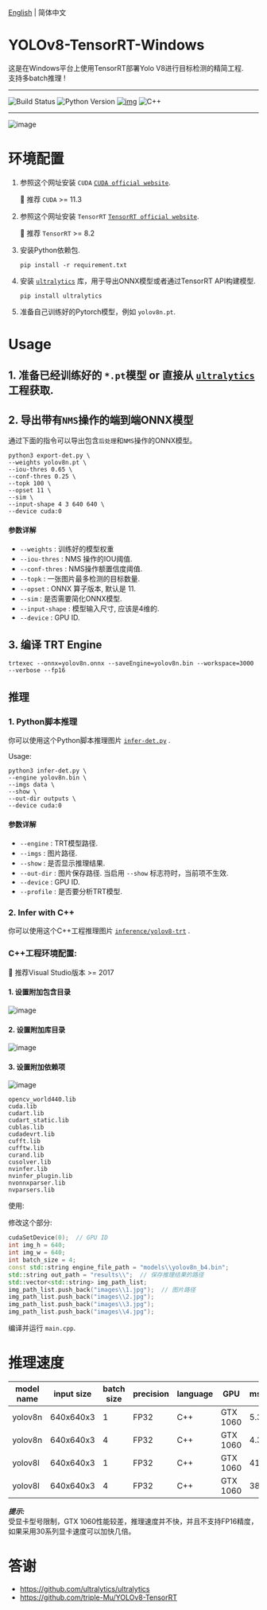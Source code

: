 [English](README.md) | 简体中文

# YOLOv8-TensorRT-Windows

这是在Windows平台上使用TensorRT部署Yolo V8进行目标检测的精简工程. </br>
支持多batch推理 ! </br>

---
![Build Status](https://img.shields.io/endpoint.svg?url=https%3A%2F%2Factions-badge.atrox.dev%2Fatrox%2Fsync-dotenv%2Fbadge&style=flat)
![Python Version](https://img.shields.io/badge/Python-3.8--3.10-FFD43B?logo=python)
[![img](https://badgen.net/badge/icon/tensorrt?icon=azurepipelines&label)](https://developer.nvidia.com/tensorrt)
![C++](https://img.shields.io/badge/CPP-11%2F14-yellow)

---
![image](src/results.png)

# 环境配置

1. 参照这个网址安装 `CUDA` [`CUDA official website`](https://docs.nvidia.com/cuda/cuda-installation-guide-linux/index.html#download-the-nvidia-cuda-toolkit).

   🚀 推荐 `CUDA` >= 11.3

2. 参照这个网址安装 `TensorRT` [`TensorRT official website`](https://developer.nvidia.com/nvidia-tensorrt-8x-download).

   🚀 推荐 `TensorRT` >= 8.2

2. 安装Python依赖包.

   ``` shell
   pip install -r requirement.txt
   ```

3. 安装 [`ultralytics`](https://github.com/ultralytics/ultralytics) 库，用于导出ONNX模型或者通过TensorRT API构建模型.

   ``` shell
   pip install ultralytics
   ```

5. 准备自己训练好的Pytorch模型，例如 `yolov8n.pt`.


# Usage

## 1. 准备已经训练好的 `*.pt`模型 or 直接从 [`ultralytics`](https://github.com/ultralytics/ultralytics) 工程获取.

## 2. 导出带有`NMS`操作的端到端ONNX模型

通过下面的指令可以导出包含`后处理`和`NMS`操作的ONNX模型。

``` shell
python3 export-det.py \
--weights yolov8n.pt \
--iou-thres 0.65 \
--conf-thres 0.25 \
--topk 100 \
--opset 11 \
--sim \
--input-shape 4 3 640 640 \
--device cuda:0
```

#### 参数详解

- `--weights` : 训练好的模型权重
- `--iou-thres` : NMS 操作的IOU阈值.
- `--conf-thres` : NMS操作额置信度阈值.
- `--topk` : 一张图片最多检测的目标数量.
- `--opset` : ONNX 算子版本, 默认是 11.
- `--sim` : 是否需要简化ONNX模型.
- `--input-shape` : 模型输入尺寸, 应该是4维的.
- `--device` : GPU ID.


## 3. 编译 TRT Engine 
``` shell
trtexec --onnx=yolov8n.onnx --saveEngine=yolov8n.bin --workspace=3000 --verbose --fp16
```

## 推理

### 1. Python脚本推理

你可以使用这个Python脚本推理图片 [`infer-det.py`](infer-det.py) .

Usage:

``` shell
python3 infer-det.py \
--engine yolov8n.bin \
--imgs data \
--show \
--out-dir outputs \
--device cuda:0
```

#### 参数详解

- `--engine` : TRT模型路径.
- `--imgs` : 图片路径.
- `--show` : 是否显示推理结果.
- `--out-dir` : 图片保存路径. 当启用 `--show` 标志符时，当前项不生效.
- `--device` : GPU ID.
- `--profile` : 是否要分析TRT模型.

### 2. Infer with C++

你可以使用这个C++工程推理图片 [`inference/yolov8-trt`](inference/yolov8-trt) .

### C++工程环境配置:
🚀 推荐Visual Studio版本 >= 2017
#### 1. 设置附加包含目录
![image](src/env-setting1.jpg)

#### 2. 设置附加库目录
![image](src/env-setting2.jpg)

#### 3. 设置附加依赖项
![image](src/env-setting3.jpg)
``` shell
opencv_world440.lib
cuda.lib
cudart.lib
cudart_static.lib
cublas.lib
cudadevrt.lib
cufft.lib
cufftw.lib
curand.lib
cusolver.lib
nvinfer.lib
nvinfer_plugin.lib
nvonnxparser.lib
nvparsers.lib
```


使用:

修改这个部分:
``` c++
cudaSetDevice(0);  // GPU ID
int img_h = 640;
int img_w = 640;
int batch_size = 4;
const std::string engine_file_path = "models\\yolov8n_b4.bin";
std::string out_path = "results\\";  // 保存推理结果的路径
std::vector<std::string> img_path_list;
img_path_list.push_back("images\\1.jpg");  // 图片路径
img_path_list.push_back("images\\2.jpg");
img_path_list.push_back("images\\3.jpg");
img_path_list.push_back("images\\4.jpg");
```

编译并运行 `main.cpp`.

# 推理速度
| model name | input size | batch size | precision | language | GPU   | ms/img |  
| -------- | -------- | -------- | ------- | -------- | -------- | -------- |  
| yolov8n   | 640x640x3 | 1     | FP32   | C++    | GTX 1060 | 5.3    |  
| yolov8n   | 640x640x3 | 4     | FP32   | C++    | GTX 1060 | 4.35   |  
| yolov8l   | 640x640x3 | 1     | FP32   | C++    | GTX 1060 | 41    |  
| yolov8l   | 640x640x3 | 4     |FP32   | C++    | GTX 1060 | 38.25 |  
  
***提示:*** </br>
受显卡型号限制，GTX 1060性能较差，推理速度并不快，并且不支持FP16精度，如果采用30系列显卡速度可以加快几倍。

# 答谢
- https://github.com/ultralytics/ultralytics
- https://github.com/triple-Mu/YOLOv8-TensorRT